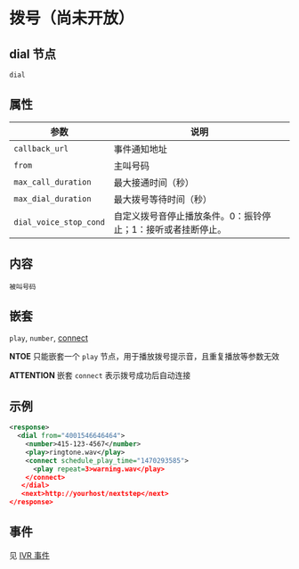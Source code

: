 # 拨号（尚未开放）

## dial 节点

```
dial
```

## 属性

| 参数                  | 说明                                      |
| --------------------- |  ---------------------------------------- |
| `callback_url`        | 事件通知地址                   |
| `from`                | 主叫号码                          |
| `max_call_duration`   | 最大接通时间（秒）                 |
| `max_dial_duration`   | 最大拨号等待时间（秒）                         |
| `dial_voice_stop_cond`| 自定义拨号音停止播放条件。0：振铃停止；1：接听或者挂断停止。 |  

## 内容
    被叫号码

## 嵌套

`play`, `number`, [connect](connect.md)

**NTOE** 只能嵌套一个 `play` 节点，用于播放拨号提示音，且重复播放等参数无效

**ATTENTION** 嵌套 `connect` 表示拨号成功后自动连接

## 示例

```xml
<response>
  <dial from="4001546646464">
    <number>415-123-4567</number>
    <play>ringtone.wav</play>
    <connect schedule_play_time="1470293585">
      <play repeat=3>warning.wav</play>
    </connect>
   </dial>
   <next>http://yourhost/nextstep</next>
</response>
```

## 事件

见 [IVR 事件](../evt/ivr/index.md)
